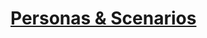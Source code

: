# [Personas & Scenarios](https://github.com/ChicoState/UX-Tee-Together/blob/main/personas/Tee-Together%20Personas_Scenarios.pdf)
